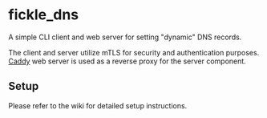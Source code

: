 # fickle_dns

A simple CLI client and web server for setting "dynamic" DNS records.

The client and server utilize mTLS for security and authentication
purposes. [Caddy](https://caddyserver.com/) web server is used as a
reverse proxy for the server component.

## Setup

Please refer to the wiki for detailed setup instructions.
